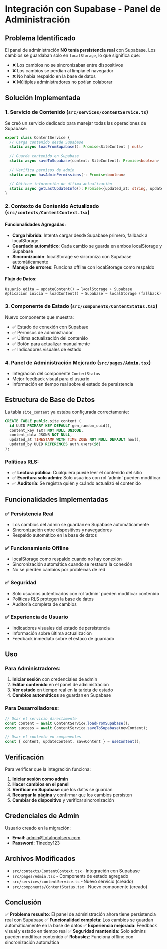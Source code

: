 # Integración con Supabase - Panel de Administración

## Problema Identificado

El panel de administración **NO tenía persistencia real** con Supabase. Los cambios se guardaban solo en `localStorage`, lo que significa que:

- ❌ Los cambios no se sincronizaban entre dispositivos
- ❌ Los cambios se perdían al limpiar el navegador
- ❌ No había respaldo en la base de datos
- ❌ Múltiples administradores no podían colaborar

## Solución Implementada

### 1. Servicio de Contenido (`src/services/contentService.ts`)

Se creó un servicio dedicado para manejar todas las operaciones de Supabase:

```typescript
export class ContentService {
  // Carga contenido desde Supabase
  static async loadFromSupabase(): Promise<SiteContent | null>
  
  // Guarda contenido en Supabase
  static async saveToSupabase(content: SiteContent): Promise<boolean>
  
  // Verifica permisos de admin
  static async hasAdminPermissions(): Promise<boolean>
  
  // Obtiene información de última actualización
  static async getLastUpdateInfo(): Promise<{updated_at: string, updated_by: string} | null>
}
```

### 2. Contexto de Contenido Actualizado (`src/contexts/ContentContext.tsx`)

#### Funcionalidades Agregadas:

- **Carga híbrida**: Intenta cargar desde Supabase primero, fallback a localStorage
- **Guardado automático**: Cada cambio se guarda en ambos localStorage y Supabase
- **Sincronización**: localStorage se sincroniza con Supabase automáticamente
- **Manejo de errores**: Funciona offline con localStorage como respaldo

#### Flujo de Datos:

```
Usuario edita → updateContent() → localStorage + Supabase
Aplicación inicia → loadContent() → Supabase → localStorage (fallback)
```

### 3. Componente de Estado (`src/components/ContentStatus.tsx`)

Nuevo componente que muestra:

- ✅ Estado de conexión con Supabase
- ✅ Permisos de administrador
- ✅ Última actualización del contenido
- ✅ Botón para actualizar manualmente
- ✅ Indicadores visuales de estado

### 4. Panel de Administración Mejorado (`src/pages/Admin.tsx`)

- Integración del componente `ContentStatus`
- Mejor feedback visual para el usuario
- Información en tiempo real sobre el estado de persistencia

## Estructura de Base de Datos

La tabla `site_content` ya estaba configurada correctamente:

```sql
CREATE TABLE public.site_content (
  id UUID PRIMARY KEY DEFAULT gen_random_uuid(),
  content_key TEXT NOT NULL UNIQUE,
  content_data JSONB NOT NULL,
  updated_at TIMESTAMP WITH TIME ZONE NOT NULL DEFAULT now(),
  updated_by UUID REFERENCES auth.users(id)
);
```

### Políticas RLS:

- ✅ **Lectura pública**: Cualquiera puede leer el contenido del sitio
- ✅ **Escritura solo admin**: Solo usuarios con rol 'admin' pueden modificar
- ✅ **Auditoría**: Se registra quién y cuándo actualizó el contenido

## Funcionalidades Implementadas

### ✅ Persistencia Real
- Los cambios del admin se guardan en Supabase automáticamente
- Sincronización entre dispositivos y navegadores
- Respaldo automático en la base de datos

### ✅ Funcionamiento Offline
- localStorage como respaldo cuando no hay conexión
- Sincronización automática cuando se restaura la conexión
- No se pierden cambios por problemas de red

### ✅ Seguridad
- Solo usuarios autenticados con rol 'admin' pueden modificar contenido
- Políticas RLS protegen la base de datos
- Auditoría completa de cambios

### ✅ Experiencia de Usuario
- Indicadores visuales del estado de persistencia
- Información sobre última actualización
- Feedback inmediato sobre el estado de guardado

## Uso

### Para Administradores:

1. **Iniciar sesión** con credenciales de admin
2. **Editar contenido** en el panel de administración
3. **Ver estado** en tiempo real en la tarjeta de estado
4. **Cambios automáticos** se guardan en Supabase

### Para Desarrolladores:

```typescript
// Usar el servicio directamente
const content = await ContentService.loadFromSupabase();
const success = await ContentService.saveToSupabase(newContent);

// Usar el contexto en componentes
const { content, updateContent, saveContent } = useContent();
```

## Verificación

Para verificar que la integración funciona:

1. **Iniciar sesión como admin**
2. **Hacer cambios en el panel**
3. **Verificar en Supabase** que los datos se guardan
4. **Recargar la página** y confirmar que los cambios persisten
5. **Cambiar de dispositivo** y verificar sincronización

## Credenciales de Admin

Usuario creado en la migración:
- **Email**: admin@totalpoolserv.com
- **Password**: Tinedoy123

## Archivos Modificados

- `src/contexts/ContentContext.tsx` - Integración con Supabase
- `src/pages/Admin.tsx` - Componente de estado agregado
- `src/services/contentService.ts` - Nuevo servicio (creado)
- `src/components/ContentStatus.tsx` - Nuevo componente (creado)

## Conclusión

✅ **Problema resuelto**: El panel de administración ahora tiene persistencia real con Supabase
✅ **Funcionalidad completa**: Los cambios se guardan automáticamente en la base de datos
✅ **Experiencia mejorada**: Feedback visual y estado en tiempo real
✅ **Seguridad mantenida**: Solo admins pueden modificar contenido
✅ **Robustez**: Funciona offline con sincronización automática
